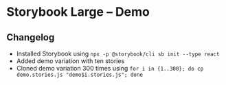 # Storybook Large – Demo

## Changelog

- Installed Storybook using `npx -p @storybook/cli sb init --type react`
- Added demo variation with ten stories
- Cloned demo variation 300 times using `for i in {1..300}; do cp demo.stories.js "demo$i.stories.js"; done`
